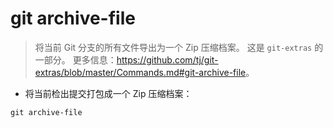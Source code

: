 # git archive-file

> 将当前 Git 分支的所有文件导出为一个 Zip 压缩档案。
> 这是 `git-extras` 的一部分。
> 更多信息：<https://github.com/tj/git-extras/blob/master/Commands.md#git-archive-file>。

- 将当前检出提交打包成一个 Zip 压缩档案：

`git archive-file`